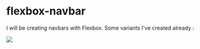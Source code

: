 # flexbox-navbar

I will be creating navbars with Flexbox.
Some variants I've created already :

<img src="https://i.imgur.com/jFmjN6Z.png">
